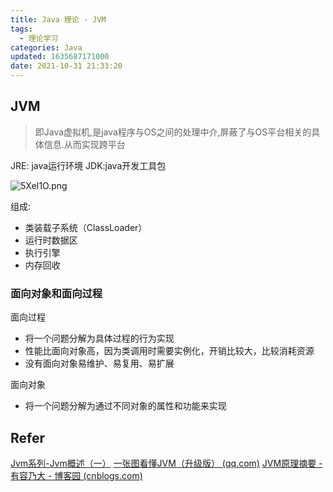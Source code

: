 ```yaml
---
title: Java 理论 - JVM
tags:
  - 理论学习
categories: Java
updated: 1635687171000
date: 2021-10-31 21:33:20
---
```


## JVM

> 即Java虚拟机,是java程序与OS之间的处理中介,屏蔽了与OS平台相关的具体信息.从而实现跨平台

JRE: java运行环境
JDK:java开发工具包

![5XeI1O.png](https://z3.ax1x.com/2021/10/29/5XeI1O.png)

组成:
- 类装载子系统（ClassLoader）
- 运行时数据区
- 执行引擎
- 内存回收
<!-- more -->
### 面向对象和面向过程


面向过程 
- 将一个问题分解为具体过程的行为实现
- 性能比面向对象高，因为类调用时需要实例化，开销比较大，比较消耗资源
- 没有面向对象易维护、易复用、易扩展

面向对象
- 将一个问题分解为通过不同对象的属性和功能来实现


## Refer
[Jvm系列-Jvm概述（一）](https://blog.csdn.net/qq_38163244/article/details/109551205)
[一张图看懂JVM（升级版） (qq.com)](https://mp.weixin.qq.com/s?__biz=MzU3NDY4NzQwNQ==&mid=2247483820&idx=1&sn=8418f0f6a618bb0f0ca0980af09a816f&chksm=fd2fd06eca5859786ab124dd204a7ec9b1ad3ed230b9b531086cc6729a277a05d3e8307b7e0d&mpshare=1&scene=1&srcid=10298k3e78U6EvGwOFzdlSka&sharer_sharetime=1635474328007&sharer_shareid=7cb3b4a44a48b28c2337c68afe383da6&exportkey=A7V%2B0C1tGaUKgyZIx1CLZhU%3D&pass_ticket=jfeKdbe8hPuxHSyoUa4LK3n22co%2B%2BeHANszsiwjQ22G6HpzZYr5LX%2BaxLyzvvutj&wx_header=0#rd)
[JVM原理摘要 - 有容乃大 - 博客园 (cnblogs.com)](https://www.cnblogs.com/mrhgw/p/10341660.html)
